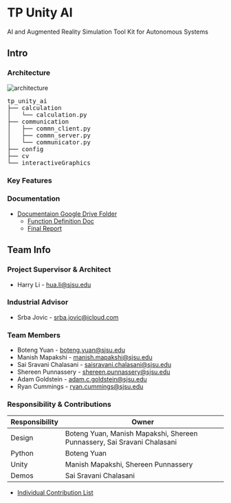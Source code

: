 # TP Unity AI
AI and Augmented Reality Simulation Tool Kit for Autonomous Systems
## Intro

### Architecture
![architecture](https://user-images.githubusercontent.com/38079632/206777161-83f55d80-b80a-45e9-82c1-a31532493adf.png)

<pre>
tp_unity_ai
├── calculation
│   └── calculation.py
├── communication
│   ├── commn_client.py
│   ├── commn_server.py
│   └── communicator.py
├── config
├── cv
└── interactiveGraphics
</pre>

### Key Features

### Documentation
* [Documentaion Google Drive Folder](https://drive.google.com/drive/u/3/folders/1rP03INmcz0v60sjqca3umEphleoIAQRd)
  * [Function Definition Doc](https://docs.google.com/document/d/1U4_ov3h36BZE5mAOXhLUBwPS77ORlPS9IoK6uTg8Y3U/edit?usp=sharing)
  * [Final Report](https://docs.google.com/document/d/1E5Vxa-DlSo16tCDuBMJn20dqHqfobQhl8ZtpAphNJxc/edit?usp=sharing)

## Team Info

### Project Supervisor & Architect 

* Harry Li - hua.li@sjsu.edu

### Industrial Advisor

* Srba Jovic - srba.jovic@icloud.com

### Team Members

* Boteng Yuan - boteng.yuan@sjsu.edu
* Manish Mapakshi - manish.mapakshi@sjsu.edu
* Sai Sravani Chalasani - saisravani.chalasani@sjsu.edu
* Shereen Punnassery - shereen.punnassery@sjsu.edu
* Adam Goldstein - adam.c.goldstein@sjsu.edu
* Ryan Cummings - ryan.cummings@sjsu.edu

### Responsibility & Contributions

Responsibility  | Owner
------------- | -------------
Design  | Boteng Yuan, Manish Mapakshi, Shereen Punnassery, Sai Sravani Chalasani
Python  | Boteng Yuan
Unity  | Manish Mapakshi, Shereen Punnassery
Demos | Sai Sravani Chalasani

* [Individual Contribution List](https://docs.google.com/document/d/1KYUA3KTBQXJIp6txP6cPjn7L9hroA8AfvhDAxP6ToHw/edit)
